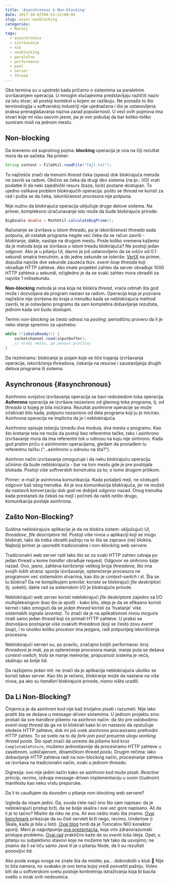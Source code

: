 ```yaml
---
title: 'Asynchronous & Non-blocking'
date: 2017-10-02T09:53:22+00:00
slug: async-nonblocking
categories:
  - Razvoj
tags:
  - asynchronous
  - izvršavanje
  - nio
  - nonblocking
  - paralelno
  - performanse
  - pool
  - server
  - thread
---
```


Oba termina su u upotrebi kada pričamo o sistemima sa paralelnim izvršavanjem operacija. U mnogim slučajevima predstavljaju različiti naziv za istu stvar; ali postoji kontekst u kojem se razlikuju. Ne pomaže to što terminologija u softverskoj industriji nije ujednačena i što je ustanovljena praksa prenaglašavanja naziva zarad popularnosti. U vezi ovih pojmova ima stvari koje mi nisu sasvim jasne, pa je ovo pokušaj da bar koliko-toliko sumiram misli na jednom mestu.

## Non-blocking

Da krenemo od suprotnog pojma: **blocking** operacija je ona na čiji rezultat mora da se sačeka. Na primer:

```java
String content = FileUtil.readFile("fajl.txt");
```

To najčešće znači da trenutni _thread_ čeka (spava) dok blokirajuća metoda ne završi sa radom. Obično se čeka da drugi deo sistema (na pr.: I/O) vrati podatke ili da neki zajednički resurs (baza, _lock_) postane dostupan. To ujedno oslikava problem blokirajućih operacija: pošto se _thread_ ne koristi za rad i pušta se da čeka, iskorišćenost procesora nije potpuna.

Nije nužno da blokirajuća operacija uključuje druge delove sistema. Na primer, kompleksno izračunavanje isto može da bude blokirajuće prirode:

```java
BigDouble double = MathUtil.calculateBigPrime();
```

Računanje se izvršava u istom _threadu_, pa je iskorišćenost _threada_ sada potpuna, ali ostatak programa negde već čeka da se račun završi - blokiranje, dakle, nastaje na drugom mestu. Posle koliko vremena kažemo da je metoda koja se izvršava u istom treadu blokirajuća? Ne postoji jedan odgovor. Ako je u pitanju UI, davno je još ustanovljeno da se odziv od 0.1 sekundi smatra trenutnim, a do jedne sekunde se toleriše. [VertX](http://vertx.io) na primer, dopušta najviše dve sekunde zauzeća tkzv. _event-loop threada_ koji obrađuje HTTP zahteve. Ako imate projektni zahtev da server obrađuje 1000 HTTP zahteva u sekundi, očigledno je da se svaki zahtev mora obraditi za najviše 1 milisekundu.

**Non-blocking** metoda je ona koja ne blokira _thread_, vraća odmah šta god može i dozvoljava da program nastavi sa radom. Operacija koja je pozvana najčešće nije izvršena do kraja u trenutku kada se neblokirajuća method završi, te je ostavljeno programu da sam kompletira dobavljanje rezultata, jednom kada oni budu dostupni.

Termin _non-blocking_ se često odnosi na _pooling_: periodičnu proveru da li je neko stanje spremno za upotrebu:

```java
while (!isDataReady()) {
    socketchannel.read(inputBuffer);
    // uradi nešto, pa ponovo pročitaj
}
```

Da rezimiramo: blokiranje je pojam koje se tiče trajanja izvršavanja operacije, iskorišćenja threadova, čekanja na resurse i zaustavljanja drugih delova programa ili sistema.

## Asynchronous {#asynchronous}

Asinhrono svojstvo izvršavanja operacija se bavi redosledom toka operacija. **Asihnrona** operacija se izvršava nezavisno od glavnog toka programa, tj. od _threada_ iz kojeg je bila inicirana. Rezultat asinhrone operacije se može očekivati bilo kada, potpuno nezavisno od dela programa koji ju je inicirao. Asinhrona operacija ne implicira da je i neblokirajuća.

Asinhrono opisuje _relaciju_ između dva modula, dva mesta u programu. Kao što kretanje tela ne može da postoji bez referentne tačke, tako i asinhrono izvršavanje mora da ima referentni tok u odnosu na koju nije sinhrono. Kada god pratim priču o asinhronim operacijama, gledam da pronađem tu referentnu tačku (“...asinhrono u odnosu na šta?”).

Asinhron način izvršavanja omogućuje i da neku blokirajuću operaciju učinimo da bude neblokirajuća - bar na tom mestu gde je pre postojala blokada. Postoji više softverskih konstrukta za to; o tome drugom prilikom.

Primer: e-mail je asinhrona komunikacija. Kada pošalješ mejl, ne očekuješ odgovor baš istog trenutka. Ali je ova komunikacija blokirajuća, jer ne možeš da nastaviš konverzaciju dok god ne dobiješ odgovor nazad. Onog trenutka kada prestaneš da čekaš na mejl i počneš da radiš nešto drugo, komunikacija postaje asinhrona.

## Zašto Non-Blocking?

Suština neblokirajuće aplikacije je da ne blokira sistem: uključujući UI, _threadove_, _file descriptore_ itd. Postoji više nivoa u aplikaciji koji se mogu blokirati, tako da treba obratiti pažnju na to šta se zapravo (ne) blokira. Najbolji primer je uporediti tradicionalne i non-blocking web servere.

Tradicionalni web server radi tako što se za svaki HTTP zahtev odvaja po jedan thread u kome _handler_ obrađuje request. Odgovor se sinhrono šalje nazad. Ovo, jasno, zahteva korišćenje velikog broja _threadova_, što ima svojih loših strana: sporije izvršavanje, opterećenje procesora ne programom već sistemskim stvarima, kao što je _context-switch_ i sl. Šta se tu blokira? Da ne komplikujem previše: koriste se blokirajući _file_ deskriptori (tj. soketi); dakle rad sa sistemskim I/O je blokirajuće prirode.

Neblokirajući web server koristi neblokirajući _file_ deskriptore zajedno sa I/O multipleksingom (kao što je _epoll_) - kako bilo, ideja je da se efikasno koristi kernel i tako omogući da se _jedan_ _thread_ koristi za ‘hvatanje’ više sistemskih signala (_eventa_). To znači da je na aplikativnom nivou moguće imati samo jedan _thread_ koji će primati HTTP zahteve. U praksi se dozvoljava postojanje više ovakvih _threadova_ (koji se često zovu _event loop_), i to onoliko koliko procesor ima jezgara, radi potpunijeg iskorišćenja procesora.

Neblokirajući serveri su, po pravilu, značajno boljih performansi: broj _threadova_ je mali, pa je opterećenje procesora manje, manje puta se dešava _context-switch_, troši se manje memorije, propusnost sistema je veća, skaliraju se bolje itd.

Da razbijemo jedan mit: ne znači da je aplikacija neblokirajuća ukoliko se koristi takav server. Kao što je rečeno, blokiranje može da nastane na više nivoa, pa ako su _handleri_ blokirajuće prirode, nismo ništa uradili.

## Da Li Non-Blocking?

Činjenica je da asinhroni kod nije baš trivijalno pisati i razumeti. Nije lako pratiti šta se dešava u message-driven sistemima. U jednom projektu smo probali da sve _handlere_ pišemo na asinhron način: da što pre oslobodimo _event-loop thread_ da ga ne bi blokirali kako bi on nastavio da opslužuje sledeće HTTP zahteve, dok mi još uvek aisnhrono procesiramo prethodni HTTP zahtev. To se svelo na to da _fork-join pool_ preuzme ulogu _working thread poola_. Što opet znači da umesto da pišemo kod kroz `CompletableFuture`, možemo jednostavnije da procesiramo HTTP zahteve u zasebnom, uobičajenom, dinamičkom _thread poolu_. Drugim rečima: iako dobavljanje HTTP zahteva radi na non-blocking način, procesiranje zahteva se izvršava na tradicionalni način, svaki u jednom _threadu_.

Digresija: ovo nije jedini način kako se asinhroni kod može pisati. _Reactive_ princip, recimo, izdvaja message-driven implementaciju u svom (čudnom) manifestu kao neku vrstu preporuke.

Da li to usuđujem da dovodim u pitanje non-blocking web servere?

Izgleda da nisam jedini. Da, svuda ćete naći ono što sam napisao: da je neblokirajući pristup brži, da se bolje skalira i sve već gore napisano. Ali da li je to tačno? Mislim da niko ne zna. Ali evo nešto malo šta znamo. [Ovaj benchmark](https://www.techempower.com/benchmarks/#section=data-r9&hw=peak&test=db) prikazuje da su čisti servleti brži nego, recimo, Undertow (i Skala, kada je bila u listi). [Ovaj blog](https://blog.eveoh.nl/2012/04/some-notes-on-tomcat-connector-performance/) tvrdi da je Tomcatov NIO konektor sporiji. Meni je najpotpunija [ova prezentacija](https://www.slideshare.net/e456/tyma-paulmultithreaded1), koja vrlo zdravorazumski pristupa problemu. [Ovaj rad](https://www.usenix.org/legacy/events/hotos03/tech/full_papers/vonbehren/vonbehren.pdf) praktično kaže da su _eventi_ loša ideja. Opet, u pitanju su subjektivno stavovi koje ne možemo tek tako da usvojimo; ne znamo da li se tiču samo Jave ili je u pitanju Node, da li su rezultati ponovljivi itd.

Ako posle svega ovoga ne znate šta da mislite; pa... dobrodošli u klub 🙂 Nije to bila namera, no svakako je ovo tema kojoj vredi posvetiti pažnju. Voleo bih da u softverskom svetu postoje konkretnija istraživanja koja bi bacila svetlo u mrak ovih nedoumica.